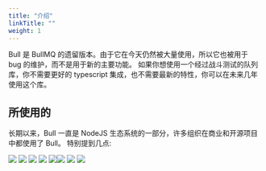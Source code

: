 ```yaml
---
title: "介绍"
linkTitle: ""
weight: 1
---
```


Bull 是 BullMQ 的遗留版本。由于它在今天仍然被大量使用，所以它也被用于 bug 的维护，而不是用于新的主要功能。
如果你想使用一个经过战斗测试的队列库，你不需要更好的 typescript 集成，也不需要最新的特性，你可以在未来几年使用这个库。

## 所使用的

长期以来，Bull 一直是 NodeJS 生态系统的一部分，许多组织在商业和开源项目中都使用了 Bull。
特别提到几点:

![](</bull/Screenshot 2022-02-15 at 11.32.39 (1).png>)
![](</bull/mozilla-logo-bw-rgb (2).png>)
![](/bull/autodesk-logo-white.png)
![](</bull/Atlassian-horizontal-blue-rgb (1).webp>)
![](/bull/midwayjs-logo.png)![](/bull/salesforce-logo.png)
![](</bull/entethalliance-logo (1).png>)
![](/bull/kisspng-logo-retail-target-corporation-advertising-5ae5ef43944c89.3404142515250184356074.png)
